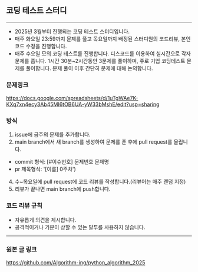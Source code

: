 ## 코딩 테스트 스터디
---
- 2025년 3월부터 진행되는 코딩 테스트 스터디입니다.
- 매주 화요일 23:59까지 문제를 풀고 목요일까지 배정된 스터디원의 코드리뷰, 본인 코드 수정을 진행합니다.
- 매주 수요일 모의 코딩 테스트를 진행합니다. 디스코드를 이용하여 실시간으로 각자 문제를 풉니다. 1시간 30분~2시간동안 3문제를 풀이하며, 주로 기업 코딩테스트 문제를 풀이합니다. 문제 풀이 이후 간단히 문제에 대해 논의합니다.

### 문제링크
https://docs.google.com/spreadsheets/d/1uTgWAe7K-KXq7xn4ecy3Ab45MI6tOB6UA-yW33bMshE/edit?usp=sharing

### 방식
1. issue에 금주의 문제를 추가합니다.
2. main branch에서 새 branch를 생성하여 문제를 푼 후에 pull request를 올립니다.
  - commit 형식: [#이슈번호] 문제번호 문제명
  - pr 제목형식: '[이름] 0주차')
4. 수~목요일에 pull request에 코드 리뷰를 작성합니다.(리뷰어는 매주 랜덤 지정)
5. 리뷰가 끝나면 main branch에 push합니다.

### 코드 리뷰 규칙
- 자유롭게 의견을 제시합니다.
- 공격적이거나 기분이 상할 수 있는 말투를 사용하지 않습니다.
---
### 원본 글 링크
https://github.com/Algorithm-ing/python_algorithm_2025
